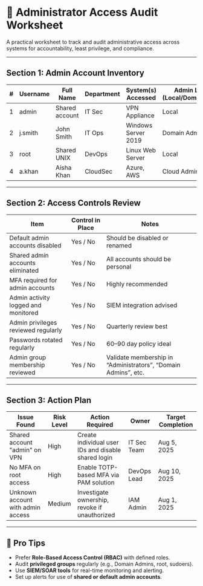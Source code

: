 # 🔐 Administrator Access Audit Worksheet

A practical worksheet to track and audit administrative access across systems for accountability, least privilege, and compliance.

---

## Section 1: Admin Account Inventory

| # | Username | Full Name | Department | System(s) Accessed | Admin Level (Local/Domain/App) | Last Login | MFA Enabled | Unique ID | Notes |
|---|----------|-----------|------------|--------------------|-------------------------------|------------|-------------|------------|-------|
| 1 | admin    | Shared account | IT Sec   | VPN Appliance         | Local                        | 2024-12-11 | No          | No         | Needs review |
| 2 | j.smith  | John Smith    | IT Ops   | Windows Server 2019   | Domain Admin                 | 2025-07-25 | Yes         | Yes        | OK |
| 3 | root     | Shared UNIX   | DevOps   | Linux Web Server       | Local                        | 2025-07-23 | No          | No         | Must be disabled |
| 4 | a.khan   | Aisha Khan    | CloudSec | Azure, AWS             | Cloud Admin                  | 2025-07-24 | Yes         | Yes        | Review quarterly |

---

## Section 2: Access Controls Review

| Item | Control in Place | Notes |
|------|------------------|-------|
| Default admin accounts disabled | Yes / No | Should be disabled or renamed |
| Shared admin accounts eliminated | Yes / No | All accounts should be personal |
| MFA required for admin accounts | Yes / No | Highly recommended |
| Admin activity logged and monitored | Yes / No | SIEM integration advised |
| Admin privileges reviewed regularly | Yes / No | Quarterly review best |
| Passwords rotated regularly | Yes / No | 60–90 day policy ideal |
| Admin group membership reviewed | Yes / No | Validate membership in “Administrators”, “Domain Admins”, etc. |

---

## Section 3: Action Plan

| Issue Found | Risk Level | Action Required | Owner | Target Completion |
|-------------|------------|------------------|--------|-------------------|
| Shared account "admin" on VPN | High | Create individual user IDs and disable shared login | IT Sec Team | Aug 5, 2025 |
| No MFA on root access | High | Enable TOTP-based MFA via PAM solution | DevOps Lead | Aug 10, 2025 |
| Unknown account with admin access | Medium | Investigate ownership, revoke if unauthorized | IAM Admin | Aug 1, 2025 |

---

## 🧠 Pro Tips

- Prefer **Role-Based Access Control (RBAC)** with defined roles.
- Audit **privileged groups** regularly (e.g., Domain Admins, root, sudoers).
- Use **SIEM/SOAR tools** for real-time monitoring and alerting.
- Set up alerts for use of **shared or default admin accounts**.
